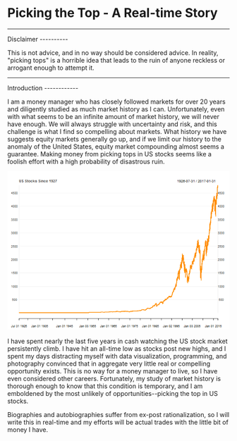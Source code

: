 Picking the Top - A Real-time Story
================

<hr/>
Disclaimer
----------

This is not advice, and in no way should be considered advice. In reality, "picking tops" is a horrible idea that leads to the ruin of anyone reckless or arrogant enough to attempt it.

<hr/>
Introduction
------------

I am a money manager who has closely followed markets for over 20 years and diligently studied as much market history as I can. Unfortunately, even with what seems to be an infinite amount of market history, we will never have enough. We will always struggle with uncertainty and risk, and this challenge is what I find so compelling about markets. What history we have suggests equity markets generally go up, and if we limit our history to the anomaly of the United States, equity market compounding almost seems a guarantee. Making money from picking tops in US stocks seems like a foolish effort with a high probability of disastrous ruin.

![](index_files/figure-markdown_github/unnamed-chunk-1-1.png)

I have spent nearly the last five years in cash watching the US stock market persistently climb. I have hit an all-time low as stocks post new highs, and I spent my days distracting myself with data visualization, programming, and photography convinced that in aggregate very little real or compelling opportunity exists. This is no way for a money manager to live, so I have even considered other careers. Fortunately, my study of market history is thorough enough to know that this condition is temporary, and I am emboldened by the most unlikely of opportunities--picking the top in US stocks.

Biographies and autobiographies suffer from ex-post rationalization, so I will write this in real-time and my efforts will be actual trades with the little bit of money I have.
